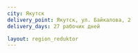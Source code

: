 ```yaml
---
city: Якутск
delivery_point: Якутск, ул. Байкалова, 2
delivery_days: 27 рабочих дней

layout: region_reduktor
---
```

